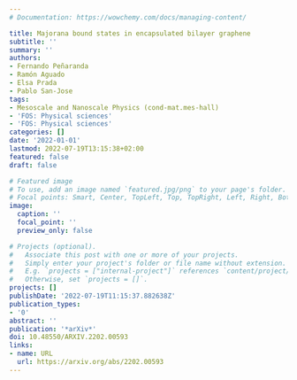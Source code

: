 ```yaml
---
# Documentation: https://wowchemy.com/docs/managing-content/

title: Majorana bound states in encapsulated bilayer graphene
subtitle: ''
summary: ''
authors:
- Fernando Peñaranda
- Ramón Aguado
- Elsa Prada
- Pablo San-Jose
tags:
- Mesoscale and Nanoscale Physics (cond-mat.mes-hall)
- 'FOS: Physical sciences'
- 'FOS: Physical sciences'
categories: []
date: '2022-01-01'
lastmod: 2022-07-19T13:15:38+02:00
featured: false
draft: false

# Featured image
# To use, add an image named `featured.jpg/png` to your page's folder.
# Focal points: Smart, Center, TopLeft, Top, TopRight, Left, Right, BottomLeft, Bottom, BottomRight.
image:
  caption: ''
  focal_point: ''
  preview_only: false

# Projects (optional).
#   Associate this post with one or more of your projects.
#   Simply enter your project's folder or file name without extension.
#   E.g. `projects = ["internal-project"]` references `content/project/deep-learning/index.md`.
#   Otherwise, set `projects = []`.
projects: []
publishDate: '2022-07-19T11:15:37.882638Z'
publication_types:
- '0'
abstract: ''
publication: '*arXiv*'
doi: 10.48550/ARXIV.2202.00593
links:
- name: URL
  url: https://arxiv.org/abs/2202.00593
---
```

